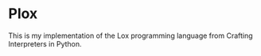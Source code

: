 # Plox

This is my implementation of the Lox programming language from Crafting Interpreters in Python.
